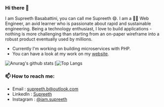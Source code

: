 ### Hi there 👋

I am Supreeth Basabattini, you can call me Supreeth 😄. I am a 👨‍💻 Web Engineer, an avid learner who is passionate about rapid and sustainable engineering. Being a technology enthusiast, I love to build applications - nothing is more challenging than starting from an on-paper wireframe into a robust product eventually used by millions. 

- Currently I'm working on building microservices with PHP.
- You can have a look at my work on my [website](http://www.supreeth.live/).



![Anurag's github stats](https://github-readme-stats.vercel.app/api?username=supreeth7&show_icons=true&count_private=true&hide=stars&include_all_commits=true&theme=buefy)
[![Top Langs](https://github-readme-stats.vercel.app/api/top-langs?username=supreeth7&show_icons=true&layout=compact)





### 📫 How to reach me:
- Email : supreeth.b@outlook.com
- LinkedIn : [Supreeth](https://www.linkedin.com/in/supreeth-b/)
- Instagram : [@iam.supreeth](https://www.instagram.com/iam.supreeth/)

